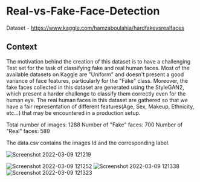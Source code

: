 # Real-vs-Fake-Face-Detection

Dataset - https://www.kaggle.com/hamzaboulahia/hardfakevsrealfaces

## Context
The motivation behind the creation of this dataset is to have a challenging Test set for the task of classifying fake and real human faces. Most of the available datasets on Kaggle are "Uniform" and doesn't present a good variance of face features, particularly for the "Fake" class. Moreover, the fake faces collected in this dataset are generated using the StyleGAN2, which present a harder challenge to classify them correctly even for the human eye. The real human faces in this dataset are gathered so that we have a fair representation of different features(Age, Sex, Makeup, Ethnicity, etc…) that may be encountered in a production setup.

Total number of images: 1288
Number of "Fake" faces: 700
Number of "Real" faces: 589

The data.csv contains the images Id and the corresponding label.

![Screenshot 2022-03-09 121219](https://user-images.githubusercontent.com/52671445/157386901-24a94eec-369b-4091-8d58-83639e0d3939.jpg)


![Screenshot 2022-03-09 121252](https://user-images.githubusercontent.com/52671445/157386908-4c9bb4d4-76dc-4b74-bd1b-24dd99aa6510.jpg)
![Screenshot 2022-03-09 121338](https://user-images.githubusercontent.com/52671445/157386912-baac65bc-02b3-4d37-b138-08657110efa3.jpg)
![Screenshot 2022-03-09 121323](https://user-images.githubusercontent.com/52671445/157386919-33387e66-39af-4deb-9c79-3720b6b6a542.jpg)

